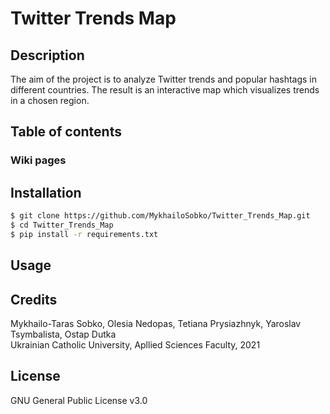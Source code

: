 # Twitter Trends Map
## Description
The aim of the project is to analyze Twitter trends and popular hashtags in different 
countries. The result is an interactive map which visualizes trends in a chosen region.
## Table of contents
### Wiki pages
## Installation
```Bash
$ git clone https://github.com/MykhailoSobko/Twitter_Trends_Map.git
$ cd Twitter_Trends_Map
$ pip install -r requirements.txt
```
## Usage
## Credits
Mykhailo-Taras Sobko, Olesia Nedopas, Tetiana Prysiazhnyk, Yaroslav Tsymbalista, Ostap Dutka  
Ukrainian Catholic University, Apllied Sciences Faculty, 2021

## License
GNU General Public License v3.0
